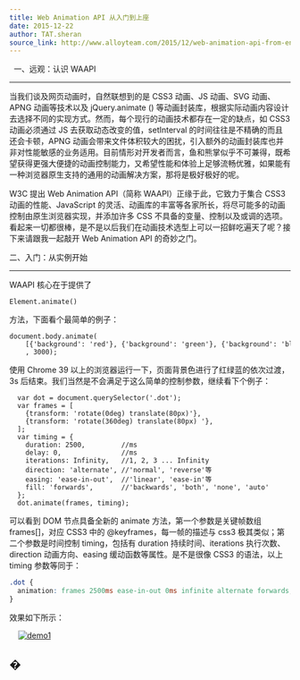 ```yaml
---
title: Web Animation API 从入门到上座
date: 2015-12-22
author: TAT.sheran
source_link: http://www.alloyteam.com/2015/12/web-animation-api-from-entry-to-the-top/
---
```


<!-- {% raw %} - for jekyll -->

  一、远观：认识 WAAPI  

* * *

当我们谈及网页动画时，自然联想到的是 CSS3 动画、JS 动画、SVG 动画、APNG 动画等技术以及 jQuery.animate () 等动画封装库，根据实际动画内容设计去选择不同的实现方式。然而，每个现行的动画技术都存在一定的缺点，如 CSS3 动画必须通过 JS 去获取动态改变的值，setInterval 的时间往往是不精确的而且还会卡顿，APNG 动画会带来文件体积较大的困扰，引入额外的动画封装库也并非对性能敏感的业务适用。目前情形对开发者而言，鱼和熊掌似乎不可兼得，既希望获得更强大便捷的动画控制能力，又希望性能和体验上足够流畅优雅，如果能有一种浏览器原生支持的通用的动画解决方案，那将是极好极好的呢。

W3C 提出 Web Animation API（简称 WAAPI）正缘于此，它致力于集合 CSS3 动画的性能、JavaScript 的灵活、动画库的丰富等各家所长，将尽可能多的动画控制由原生浏览器实现，并添加许多 CSS 不具备的变量、控制以及或调的选项。看起来一切都很棒，是不是以后我们在动画技术选型上可以一招鲜吃遍天了呢？接下来请跟我一起敲开 Web Animation API 的奇妙之门。

二、入门：从实例开始  

* * *

WAAPI 核心在于提供了

    Element.animate()

方法，下面看个最简单的例子：

    document.body.animate(
        [{'background': 'red'}, {'background': 'green'}, {'background': 'blue'}]
        , 3000);

使用 Chrome 39 以上的浏览器运行一下，页面背景色进行了红绿蓝的依次过渡，3s 后结束。我们当然是不会满足于这么简单的控制参数，继续看下个例子：

      var dot = document.querySelector('.dot');
      var frames = [
        {transform: 'rotate(0deg) translate(80px)'},
        {transform: 'rotate(360deg) translate(80px) '},
      ];
      var timing = {
        duration: 2500,         //ms
        delay: 0,               //ms
        iterations: Infinity,   //1, 2, 3 ... Infinity
        direction: 'alternate', //'normal', 'reverse'等
        easing: 'ease-in-out',  //'linear', 'ease-in'等
        fill: 'forwards',       //'backwards', 'both', 'none', 'auto'
      };
      dot.animate(frames, timing);

可以看到 DOM 节点具备全新的 animate 方法，第一个参数是关键帧数组 frames\[]，对应 CSS3 中的 @keyframes，每一帧的描述与 css3 极其类似；第二个参数是时间控制 timing，包括有 duration 持续时间、iterations 执行次数、direction 动画方向、easing 缓动函数等属性。是不是很像 CSS3 的语法，以上 timing 参数等同于：

```css
.dot {
  animation: frames 2500ms ease-in-out 0ms infinite alternate forwards;
}
```

效果如下所示：

    [![demo1](http://www.alloyteam.com/wp-content/uploads/2015/12/demo1.gif)](http://www.alloyteam.com/wp-content/uploads/2015/12/demo1.gif)

## �


<!-- {% endraw %} - for jekyll -->